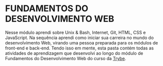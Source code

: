 # FUNDAMENTOS DO DESENVOLVIMENTO WEB

Nesse módulo aprendi sobre Unix & Bash, Internet, Git, HTML, CSS e JavaScript. 
Na sequência aprendi como iniciar sua carreira no mundo do desenvolvimento Web, virando uma pessoa preparada para os módulos de front-end e back-end. 
Tendo isso em mente, esta pasta contém todas as atividades de aprendizagem que desenvolvi ao longo do módulo de Fundamentos do Desenvolvimento Web do curso da [Trybe](https://www.betrybe.com/).
